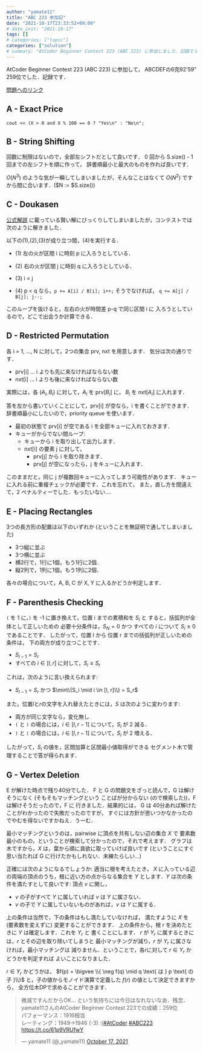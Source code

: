```yaml
---
author: "yamate11"
title: "ABC 223 参加記"
date: "2021-10-17T23:33:52+09:00"
# date_init: "2021-10-17"
tags: []
# categories: ["topic"]
categories: ["solution"]
# summary: "AtCoder Beginner Contest 223 (ABC 223) に参加しました．記録です．"
---
```


AtCoder Beginner Contest 223 (ABC 223) に参加して，
ABCDEFの6完92'59" 259位でした．記録です．

[問題へのリンク](https://atcoder.jp/contests/abc223/tasks)

## A -	Exact Price

`cout << (X > 0 and X % 100 == 0 ? "Yes\n" : "No\n";`

## B -	String Shifting

回数に制限はないので，全部左シフトだとして良いです．
0 回から S.size() - 1 回までの左シフトを順に作って，
辞書順最小と最大のものを作れば良いです．

$O(N^3)$ のような気が一瞬してしまいましたが，そんなことはなくて
$O(N^2)$ ですから間に合います．($N := $S.size())

## C -	Doukasen

[公式解説](https://atcoder.jp/contests/abc223/editorial/2773) 
に載っている賢い解にびっくりしてしまいましたが，コンテストでは
次のように解きました．

以下の(1),(2),(3)が成り立つ間，(4)を実行する．

* (1) 左の火が区間 i に時刻 p に入ろうとしている．
* (2) 右の火が区間 j に時刻 q に入ろうとしている．
* (3) i < j

* (4) p < q なら，`p += A[i] / B[i]; i++;` そうでなければ，
      `q += A[j] / B[j]; j--;`

このループを抜けると，左右の火が時間差 p-q で同じ区間 i に
入ろうとしているので，どこで出会うか計算できる．

## D -	Restricted Permutation

各 i = 1, ..., N に対して，2つの集合 prv, nxt を用意します．
気分は次の通りです．

* prv[i] ... i よりも先に来なければならない数
* nxt[i] ... i よりも後に来なければならない数

実際には，各 $(A_i, B_i)$ に対して，$A_i$ を $\text{prv}[B_i]$ に，
$B_i$ を $\text{nxt}[A_i]$ に入れます．

答を左から書いていくことにして，prv[i] が空なら，i を書くことができます．
辞書順最小にしたいので，priority queue を使います．

* 最初の状態で prv[i] が空である i を全部キューに入れておきます．
* キューがからでない間ループ:
  * キューから i を取り出して出力します．
  * nxt[i] の要素 j に対して，
    * prv[j] から i を取り除きます．
    * prv[j] が空になったら，j をキューに入れます．

このままだと，同じ j が複数回キューに入ってしまう可能性があります．
キューに入れる前に重複チェックが必要です．これを忘れて，
また，直し方を間違えて，2 ペナルティーでした．もったいない....

## E -	Placing Rectangles

3つの長方形の配置は以下のいずれか (ということを無証明で通してしまいました)

* 3つ縦に並ぶ
* 3つ横に並ぶ
* 横2行で，1行に1個，もう1行に2個．
* 縦2列で，1列に1個，もう1列に2個．

各々の場合について，A, B, C が X, Y に入るかどうか判定します．

## F -	Parenthesis Checking

`(` を 1 に，`)` を -1 に置き換えて，位置 i までの累積和を $S_i$ と
すると，括弧列が全体として正しいための
必要十分条件は，$S_N = 0$ かつ すべての $i$ について $S_i \geq 0$ 
であることです．
したがって，位置 l から 位置 r までの括弧列が正しいための条件は，
下の両方が成り立つことです．

* $S_{l-1} = S_r$ 
* すべての $i \in [l, r]$ に対して，$S_i \geq S_r$

これは，次のように言い換えられます:

* $S_{l-1} = S_r$ かつ $\min\\{S_i \mid i \in [l, r]\\} = S_r$

また，位置$l$と$r$の文字を入れ替えたときには，$S$ は次のように変わります:

* 両方が同じ文字なら，変化無し
* `(` と `)` の場合には，$i \in [l, r-1]$ について，$S_i$ が 2 減る．
* `)` と `(` の場合には，$i \in [l, r-1]$ について，$S_i$ が 2 増える．

したがって，$S_i$ の値を，区間加算と区間最小値取得ができる
セグメント木で管理することで答が得られます．

## G -	Vertex Deletion

E が解けた時点で残り40分でした．
F と G の問題文をざっと読んで，G は解けそうになく (そもそもマッチングという
ことばが分からない (ので検索した))，F は解けそうだったので，F に
行きました．結果的には，
G は 40分あれば解けたことがわかったので失敗だったのですが，
すぐには方針が思いつかなかったのでやむを得ないですかねえ．うーむ．

最小マッチングというのは，pairwise に頂点を共有しない辺の集合 $X$ で
要素数最小のもの，ということが検索して分かったので，それで考えます．
グラフは木ですから，$X$ は，葉から順に貪欲に取っていけば良いです
(ということにすぐ思い当たれば G に行けたかもしれない．未練たらしい...)

正確には次のようになるでしょうか: 適当に根を考えたとき，
$X$ に入っている辺の両端の頂点のうち，根に近い方の点からなる集合を $Y$
とします．$Y$ は次の条件を満たすとして良いです: 頂点 $v$ に関し，

* $v$ の子がすべて $Y$ に属していれば $v$ は $Y$ に属さない．
* $v$ の子で $Y$ に属していないものがあれば，$v$ は $Y$ に属する．

上の条件は当然で，下の条件はもし満たしていなければ，
満たすように $X$ を (要素数を変えずに) 変更することができます．
上の条件から，根 $r$ を決めたときに $Y$ は確定します．これを $Y_r$ と
書くことにします．
$r$ が $Y_r$ に属するときには，$r$ とその辺を取り除いてしまうと
最小マッチングが減り，$r$ が $Y_r$ に属さなければ，最小マッチングは
減りません．ということで，各$r$に対して $r \in Y_r$ かどうかを判定すれば
よいことになりました．

$r \in Y_r$ かどうかは，
$f(p) = \bigvee \\{ \neg f(q) \mid q \text{ は } p \text{ の子 }\\}$
と，子の値からモノイド演算で定義した $f(r)$ の値として決定できますから，
全方位木DPで求めることができます．



<blockquote class="twitter-tweet"><p lang="ja" dir="ltr">微減ですんだからOK... という気持ちには今日はなれないなあ．残念．<br>yamate11さんのAtCoder Beginner Contest 223での成績：259位<br>パフォーマンス：1916相当<br>レーティング：1949→1946 (-3) :(<a href="https://twitter.com/hashtag/AtCoder?src=hash&amp;ref_src=twsrc%5Etfw">#AtCoder</a> <a href="https://twitter.com/hashtag/ABC223?src=hash&amp;ref_src=twsrc%5Etfw">#ABC223</a> <a href="https://t.co/61p9VRUfwY">https://t.co/61p9VRUfwY</a></p>&mdash; yamate11 (@_yamate11) <a href="https://twitter.com/_yamate11/status/1449735648110264322?ref_src=twsrc%5Etfw">October 17, 2021</a></blockquote> <script async src="https://platform.twitter.com/widgets.js" charset="utf-8"></script>
